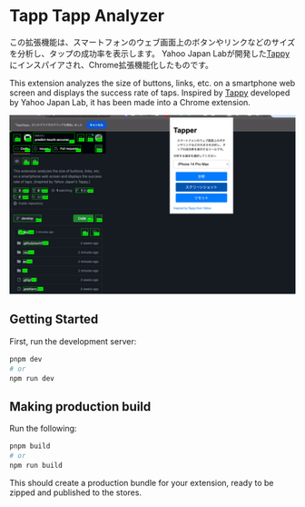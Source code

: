 # Tapp Tapp Analyzer

この拡張機能は、スマートフォンのウェブ画面上のボタンやリンクなどのサイズを分析し、タップの成功率を表示します。
Yahoo Japan Labが開発した[Tappy](https://tappy.yahoo.co.jp/)にインスパイアされ、Chrome拡張機能化したものです。

This extension analyzes the size of buttons, links, etc. on a smartphone web screen and displays the success rate of taps.
Inspired by [Tappy](https://tappy.yahoo.co.jp/) developed by Yahoo Japan Lab, it has been made into a Chrome extension.

![screenshot](./img/screenshot.jpg)

## Getting Started

First, run the development server:

```bash
pnpm dev
# or
npm run dev
```

## Making production build

Run the following:

```bash
pnpm build
# or
npm run build
```

This should create a production bundle for your extension, ready to be zipped and published to the stores.

